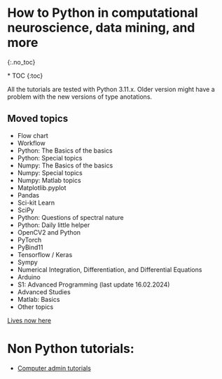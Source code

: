# How to Python in computational neuroscience, data mining, and more 
{:.no_toc}

<nav markdown="1" class="toc-class">
* TOC
{:toc}
</nav>

All the tutorials are tested with Python 3.11.x. Older version might have a problem with the new versions of type anotations. 

## Moved topics
* Flow chart
* Workflow
* Python: The Basics of the basics
* Python: Special topics
* Numpy: The Basics of the basics
* Numpy: Special topics
* Numpy: Matlab topics
* Matplotlib.pyplot
* Pandas 
* Sci-kit Learn
* SciPy
* Python: Questions of spectral nature
* Python: Daily little helper
* OpenCV2 and Python
* PyTorch
* PyBind11
* Tensorflow / Keras
* Sympy
* Numerical Integration, Differentiation, and Differential Equations
* Arduino
* S1: Advanced Programming (last update 16.02.2024)
* Advanced Studies
* Matlab: Basics
* Other topics
  
[Lives now here](https://mscneuro.neuro.uni-bremen.de/index.php/Python_Tutorial)

# Non Python tutorials:
* [Computer admin tutorials](admin/README.md)
  
















